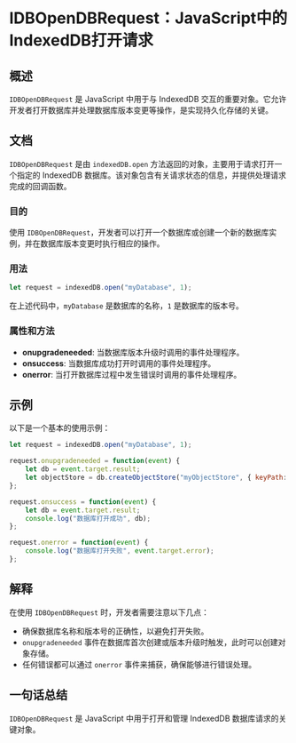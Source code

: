 <!--
Meta Description: # IDBOpenDBRequest：JavaScript中的IndexedDB打开请求 ## 概述 `IDBOpenDBRequest` 是 JavaScript 中用于与 IndexedDB 交互的重要对象。它允许开发者打开数据库并处理数据库版本变更等操作，是实现持久化存储的关键。 ## 文档 ...
Meta Keywords: idbopendbrequest, indexeddb, event, let, request
-->

# IDBOpenDBRequest：JavaScript中的IndexedDB打开请求

## 概述
`IDBOpenDBRequest` 是 JavaScript 中用于与 IndexedDB 交互的重要对象。它允许开发者打开数据库并处理数据库版本变更等操作，是实现持久化存储的关键。

## 文档
`IDBOpenDBRequest` 是由 `indexedDB.open` 方法返回的对象，主要用于请求打开一个指定的 IndexedDB 数据库。该对象包含有关请求状态的信息，并提供处理请求完成的回调函数。

### 目的
使用 `IDBOpenDBRequest`，开发者可以打开一个数据库或创建一个新的数据库实例，并在数据库版本变更时执行相应的操作。

### 用法
```javascript
let request = indexedDB.open("myDatabase", 1);
```
在上述代码中，`myDatabase` 是数据库的名称，`1` 是数据库的版本号。

### 属性和方法
- **onupgradeneeded**: 当数据库版本升级时调用的事件处理程序。
- **onsuccess**: 当数据库成功打开时调用的事件处理程序。
- **onerror**: 当打开数据库过程中发生错误时调用的事件处理程序。

## 示例
以下是一个基本的使用示例：
```javascript
let request = indexedDB.open("myDatabase", 1);

request.onupgradeneeded = function(event) {
    let db = event.target.result;
    let objectStore = db.createObjectStore("myObjectStore", { keyPath: "id" });
};

request.onsuccess = function(event) {
    let db = event.target.result;
    console.log("数据库打开成功", db);
};

request.onerror = function(event) {
    console.log("数据库打开失败", event.target.error);
};
```

## 解释
在使用 `IDBOpenDBRequest` 时，开发者需要注意以下几点：
- 确保数据库名称和版本号的正确性，以避免打开失败。
- `onupgradeneeded` 事件在数据库首次创建或版本升级时触发，此时可以创建对象存储。
- 任何错误都可以通过 `onerror` 事件来捕获，确保能够进行错误处理。

## 一句话总结
`IDBOpenDBRequest` 是 JavaScript 中用于打开和管理 IndexedDB 数据库请求的关键对象。